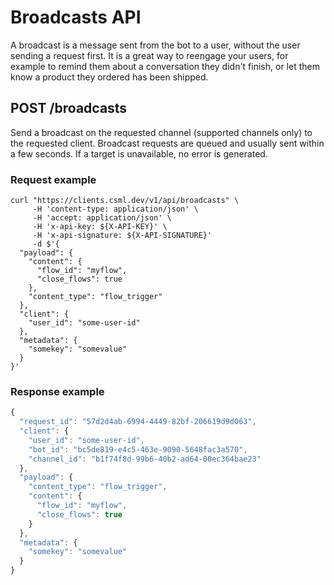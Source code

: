 # Broadcasts API

A broadcast is a message sent from the bot to a user, without the user sending a request first. It is a great way to reengage your users, for example to remind them about a conversation they didn't finish, or let them know a product they ordered has been shipped.

## POST /broadcasts

Send a broadcast on the requested channel \(supported channels only\) to the requested client. Broadcast requests are queued and usually sent within a few seconds. If a target is unavailable, no error is generated.

### Request example

```text
curl "https://clients.csml.dev/v1/api/broadcasts" \
     -H 'content-type: application/json' \
     -H 'accept: application/json' \
     -H 'x-api-key: ${X-API-KEY}' \
     -H 'x-api-signature: ${X-API-SIGNATURE}'
     -d $'{
  "payload": {
    "content": {
      "flow_id": "myflow",
      "close_flows": true
    },
    "content_type": "flow_trigger"
  },
  "client": {
    "user_id": "some-user-id"
  },
  "metadata": {
    "somekey": "somevalue"
  }
}'

```

### Response example

```javascript
{
  "request_id": "57d2d4ab-6994-4449-82bf-206619d9d063",
  "client": {
    "user_id": "some-user-id",
    "bot_id": "bc5de819-e4c5-463e-9090-5648fac3a570",
    "channel_id": "b1f74f8d-99b6-40b2-ad64-00ec364bae23"
  },
  "payload": {
    "content_type": "flow_trigger",
    "content": {
      "flow_id": "myflow",
      "close_flows": true
    }
  },
  "metadata": {
    "somekey": "somevalue"
  }
}
```

